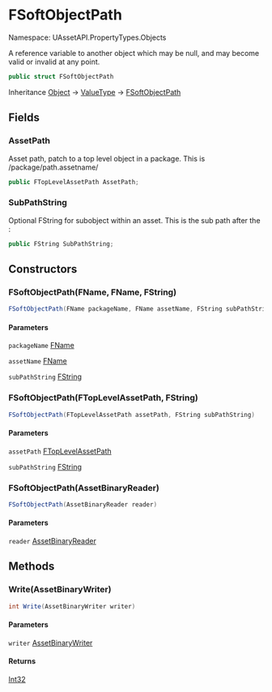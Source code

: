 # FSoftObjectPath

Namespace: UAssetAPI.PropertyTypes.Objects

A reference variable to another object which may be null, and may become valid or invalid at any point.

```csharp
public struct FSoftObjectPath
```

Inheritance [Object](https://docs.microsoft.com/en-us/dotnet/api/system.object) → [ValueType](https://docs.microsoft.com/en-us/dotnet/api/system.valuetype) → [FSoftObjectPath](./uassetapi.propertytypes.objects.fsoftobjectpath.md)

## Fields

### **AssetPath**

Asset path, patch to a top level object in a package. This is /package/path.assetname/

```csharp
public FTopLevelAssetPath AssetPath;
```

### **SubPathString**

Optional FString for subobject within an asset. This is the sub path after the :

```csharp
public FString SubPathString;
```

## Constructors

### **FSoftObjectPath(FName, FName, FString)**

```csharp
FSoftObjectPath(FName packageName, FName assetName, FString subPathString)
```

#### Parameters

`packageName` [FName](./uassetapi.unrealtypes.fname.md)<br>

`assetName` [FName](./uassetapi.unrealtypes.fname.md)<br>

`subPathString` [FString](./uassetapi.unrealtypes.fstring.md)<br>

### **FSoftObjectPath(FTopLevelAssetPath, FString)**

```csharp
FSoftObjectPath(FTopLevelAssetPath assetPath, FString subPathString)
```

#### Parameters

`assetPath` [FTopLevelAssetPath](./uassetapi.propertytypes.objects.ftoplevelassetpath.md)<br>

`subPathString` [FString](./uassetapi.unrealtypes.fstring.md)<br>

### **FSoftObjectPath(AssetBinaryReader)**

```csharp
FSoftObjectPath(AssetBinaryReader reader)
```

#### Parameters

`reader` [AssetBinaryReader](./uassetapi.assetbinaryreader.md)<br>

## Methods

### **Write(AssetBinaryWriter)**

```csharp
int Write(AssetBinaryWriter writer)
```

#### Parameters

`writer` [AssetBinaryWriter](./uassetapi.assetbinarywriter.md)<br>

#### Returns

[Int32](https://docs.microsoft.com/en-us/dotnet/api/system.int32)<br>
